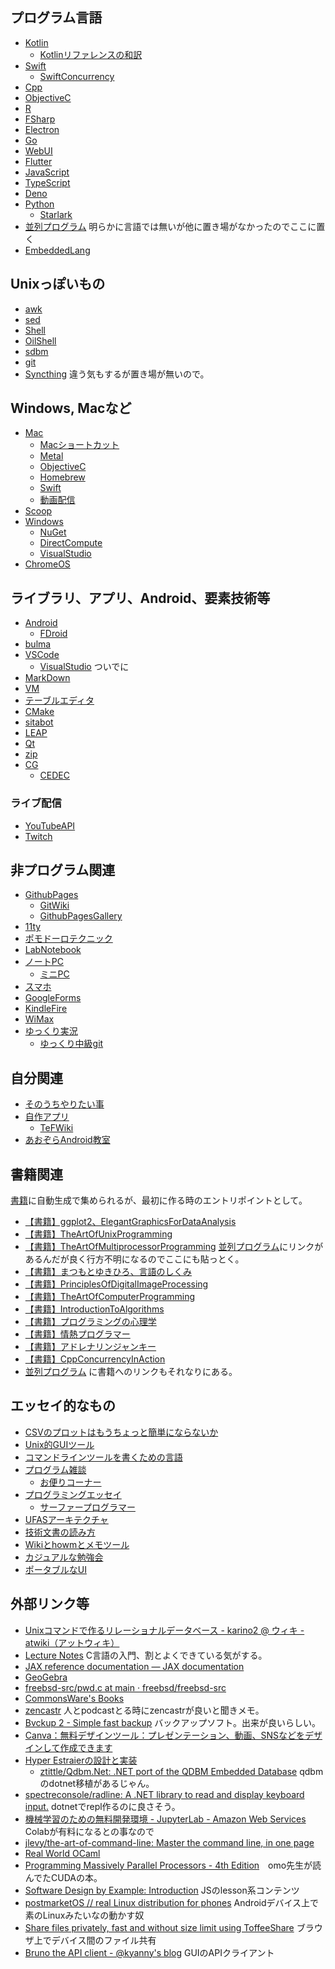 ## プログラム言語

- [Kotlin](Kotlin)
   - [Kotlinリファレンスの和訳](Kotlin%E3%83%AA%E3%83%95%E3%82%A1%E3%83%AC%E3%83%B3%E3%82%B9%E3%81%AE%E5%92%8C%E8%A8%B3)
- [Swift](Swift)
   - [SwiftConcurrency](SwiftConcurrency)
- [Cpp](Cpp)
- [ObjectiveC](ObjectiveC)
- [R](R)
- [FSharp](FSharp)
- [Electron](Electron)
- [Go](Go)
- [WebUI](WebUI)
- [Flutter](Flutter)
- [JavaScript](JavaScript)
- [TypeScript](TypeScript)
- [Deno](Deno)
- [Python](Python)
  - [Starlark](Starlark)
- [並列プログラム](%E4%B8%A6%E5%88%97%E3%83%97%E3%83%AD%E3%82%B0%E3%83%A9%E3%83%A0) 明らかに言語では無いが他に置き場がなかったのでここに置く
- [EmbeddedLang](EmbeddedLang)

## Unixっぽいもの

- [awk](awk)
- [sed](sed)
- [Shell](Shell)
- [OilShell](OilShell)
- [sdbm](sdbm)
- [git](git)
- [Syncthing](Syncthing) 違う気もするが置き場が無いので。

## Windows, Macなど

- [Mac](Mac)
   - [Macショートカット](Mac%E3%82%B7%E3%83%A7%E3%83%BC%E3%83%88%E3%82%AB%E3%83%83%E3%83%88)
   - [Metal](Metal)
   - [ObjectiveC](ObjectiveC)
   - [Homebrew](Homebrew)
   - [Swift](Swift)
   - [動画配信](%E5%8B%95%E7%94%BB%E9%85%8D%E4%BF%A1)
- [Scoop](Scoop)
- [Windows](Windows)
  - [NuGet](NuGet)
  - [DirectCompute](DirectCompute)
  - [VisualStudio](VisualStudio)
- [ChromeOS](ChromeOS)

## ライブラリ、アプリ、Android、要素技術等

- [Android](Android)
  - [FDroid](FDroid)
- [bulma](bulma)
- [VSCode](VSCode)
  - [VisualStudio](VisualStudio) ついでに
- [MarkDown](MarkDown)
- [VM](VM)
- [テーブルエディタ](%E3%83%86%E3%83%BC%E3%83%96%E3%83%AB%E3%82%A8%E3%83%87%E3%82%A3%E3%82%BF)
- [CMake](CMake)
- [sitabot](sitabot)
- [LEAP](LEAP)
- [Qt](Qt)
- [zip](zip)
- [CG](CG)
  - [CEDEC](CEDEC)

### ライブ配信

- [YouTubeAPI](YouTubeAPI)
- [Twitch](Twitch)

## 非プログラム関連

- [GithubPages](GithubPages)
  - [GitWiki](GitWiki)
  - [GithubPagesGallery](GithubPagesGallery)
- [11ty](11ty)
- [ポモドーロテクニック](%E3%83%9D%E3%83%A2%E3%83%89%E3%83%BC%E3%83%AD%E3%83%86%E3%82%AF%E3%83%8B%E3%83%83%E3%82%AF)
- [LabNotebook](LabNotebook)
- [ノートPC](%E3%83%8E%E3%83%BC%E3%83%88PC)
  - [ミニPC](%E3%83%9F%E3%83%8BPC)
- [スマホ](%E3%82%B9%E3%83%9E%E3%83%9B)
- [GoogleForms](GoogleForms)
- [KindleFire](KindleFire)
- [WiMax](WiMax)
- [ゆっくり実況](%E3%82%86%E3%81%A3%E3%81%8F%E3%82%8A%E5%AE%9F%E6%B3%81)
  - [ゆっくり中級git](%E3%82%86%E3%81%A3%E3%81%8F%E3%82%8A%E4%B8%AD%E7%B4%9Agit)

## 自分関連

- [そのうちやりたい事](%E3%81%9D%E3%81%AE%E3%81%86%E3%81%A1%E3%82%84%E3%82%8A%E3%81%9F%E3%81%84%E4%BA%8B)
- [自作アプリ](%E8%87%AA%E4%BD%9C%E3%82%A2%E3%83%97%E3%83%AA)
  - [TeFWiki](TeFWiki)
- [あおぞらAndroid教室](%E3%81%82%E3%81%8A%E3%81%9E%E3%82%89Android%E6%95%99%E5%AE%A4)

## 書籍関連

[書籍](%E6%9B%B8%E7%B1%8D)に自動生成で集められるが、最初に作る時のエントリポイントとして。

- [【書籍】ggplot2、ElegantGraphicsForDataAnalysis](%E3%80%90%E6%9B%B8%E7%B1%8D%E3%80%91ggplot2%E3%80%81ElegantGraphicsForDataAnalysis)
- [【書籍】TheArtOfUnixProgramming](%E3%80%90%E6%9B%B8%E7%B1%8D%E3%80%91TheArtOfUnixProgramming)
- [【書籍】TheArtOfMultiprocessorProgramming](%E3%80%90%E6%9B%B8%E7%B1%8D%E3%80%91TheArtOfMultiprocessorProgramming) [並列プログラム](%E4%B8%A6%E5%88%97%E3%83%97%E3%83%AD%E3%82%B0%E3%83%A9%E3%83%A0)にリンクがあるんだが良く行方不明になるのでここにも貼っとく。
- [【書籍】まつもとゆきひろ、言語のしくみ](%E3%80%90%E6%9B%B8%E7%B1%8D%E3%80%91%E3%81%BE%E3%81%A4%E3%82%82%E3%81%A8%E3%82%86%E3%81%8D%E3%81%B2%E3%82%8D%E3%80%81%E8%A8%80%E8%AA%9E%E3%81%AE%E3%81%97%E3%81%8F%E3%81%BF)
- [【書籍】PrinciplesOfDigitalImageProcessing](%E3%80%90%E6%9B%B8%E7%B1%8D%E3%80%91PrinciplesOfDigitalImageProcessing)
- [【書籍】TheArtOfComputerProgramming](%E3%80%90%E6%9B%B8%E7%B1%8D%E3%80%91TheArtOfComputerProgramming)
- [【書籍】IntroductionToAlgorithms](%E3%80%90%E6%9B%B8%E7%B1%8D%E3%80%91IntroductionToAlgorithms)
- [【書籍】プログラミングの心理学](%E3%80%90%E6%9B%B8%E7%B1%8D%E3%80%91%E3%83%97%E3%83%AD%E3%82%B0%E3%83%A9%E3%83%9F%E3%83%B3%E3%82%B0%E3%81%AE%E5%BF%83%E7%90%86%E5%AD%A6)
- [【書籍】情熱プログラマー](%E3%80%90%E6%9B%B8%E7%B1%8D%E3%80%91%E6%83%85%E7%86%B1%E3%83%97%E3%83%AD%E3%82%B0%E3%83%A9%E3%83%9E%E3%83%BC)
- [【書籍】アドレナリンジャンキー](%E3%80%90%E6%9B%B8%E7%B1%8D%E3%80%91%E3%82%A2%E3%83%89%E3%83%AC%E3%83%8A%E3%83%AA%E3%83%B3%E3%82%B8%E3%83%A3%E3%83%B3%E3%82%AD%E3%83%BC)
- [【書籍】CppConcurrencyInAction](%E3%80%90%E6%9B%B8%E7%B1%8D%E3%80%91CppConcurrencyInAction)
- [並列プログラム](%E4%B8%A6%E5%88%97%E3%83%97%E3%83%AD%E3%82%B0%E3%83%A9%E3%83%A0) に書籍へのリンクもそれなりにある。

## エッセイ的なもの

- [CSVのプロットはもうちょっと簡単にならないか](CSV%E3%81%AE%E3%83%97%E3%83%AD%E3%83%83%E3%83%88%E3%81%AF%E3%82%82%E3%81%86%E3%81%A1%E3%82%87%E3%81%A3%E3%81%A8%E7%B0%A1%E5%8D%98%E3%81%AB%E3%81%AA%E3%82%89%E3%81%AA%E3%81%84%E3%81%8B)
- [Unix的GUIツール](Unix%E7%9A%84GUI%E3%83%84%E3%83%BC%E3%83%AB)
- [コマンドラインツールを書くための言語](%E3%82%B3%E3%83%9E%E3%83%B3%E3%83%89%E3%83%A9%E3%82%A4%E3%83%B3%E3%83%84%E3%83%BC%E3%83%AB%E3%82%92%E6%9B%B8%E3%81%8F%E3%81%9F%E3%82%81%E3%81%AE%E8%A8%80%E8%AA%9E)
- [プログラム雑談](%E3%83%97%E3%83%AD%E3%82%B0%E3%83%A9%E3%83%A0%E9%9B%91%E8%AB%87)
   - [お便りコーナー](%E3%81%8A%E4%BE%BF%E3%82%8A%E3%82%B3%E3%83%BC%E3%83%8A%E3%83%BC)
- [プログラミングエッセイ](%E3%83%97%E3%83%AD%E3%82%B0%E3%83%A9%E3%83%9F%E3%83%B3%E3%82%B0%E3%82%A8%E3%83%83%E3%82%BB%E3%82%A4)
   - [サーファープログラマー](%E3%82%B5%E3%83%BC%E3%83%95%E3%82%A1%E3%83%BC%E3%83%97%E3%83%AD%E3%82%B0%E3%83%A9%E3%83%9E%E3%83%BC)
- [UFASアーキテクチャ](UFAS%E3%82%A2%E3%83%BC%E3%82%AD%E3%83%86%E3%82%AF%E3%83%81%E3%83%A3)
- [技術文書の読み方](%E6%8A%80%E8%A1%93%E6%96%87%E6%9B%B8%E3%81%AE%E8%AA%AD%E3%81%BF%E6%96%B9)
- [Wikiとhowmとメモツール](Wiki%E3%81%A8howm%E3%81%A8%E3%83%A1%E3%83%A2%E3%83%84%E3%83%BC%E3%83%AB)
- [カジュアルな勉強会](%E3%82%AB%E3%82%B8%E3%83%A5%E3%82%A2%E3%83%AB%E3%81%AA%E5%8B%89%E5%BC%B7%E4%BC%9A)
- [ポータブルなUI](%E3%83%9D%E3%83%BC%E3%82%BF%E3%83%96%E3%83%AB%E3%81%AAUI)

## 外部リンク等

- [Unixコマンドで作るリレーショナルデータベース - karino2 @ ウィキ - atwiki（アットウィキ）](https://w.atwiki.jp/karino2/pages/42.html)
- [Lecture Notes](https://tcs.c.titech.ac.jp/csbook/c_lang/index.html) C言語の入門、割とよくできている気がする。
- [JAX reference documentation — JAX documentation](https://jax.readthedocs.io/en/latest/index.html)
- [GeoGebra](GeoGebra)
- [freebsd-src/pwd.c at main · freebsd/freebsd-src](https://github.com/freebsd/freebsd-src/blob/main/bin/pwd/pwd.c)
- [CommonsWare's Books](https://commonsware.com/catalog)
- [zencastr](https://zencastr.com/) 人とpodcastとる時にzencastrが良いと聞きメモ。
- [Bvckup 2 - Simple fast backup](https://bvckup2.com/) バックアップソフト。出来が良いらしい。
- [Canva：無料デザインツール：プレゼンテーション、動画、SNSなどをデザインして作成できます](https://www.canva.com/ja_jp/)
- [Hyper Estraierの設計と実装](https://www.slideshare.net/rawwell/hyper-estraier-presentation)
   - [ztittle/Qdbm.Net: .NET port of the QDBM Embedded Database](https://github.com/ztittle/Qdbm.Net) qdbmのdotnet移植があるじゃん。
- [spectreconsole/radline: A .NET library to read and display keyboard input.](https://github.com/spectreconsole/radline) dotnetでrepl作るのに良さそう。
- [機械学習のための無料開発環境 - JupyterLab - Amazon Web Services](https://aws.amazon.com/jp/sagemaker/studio-lab/) Colabが有料になるとの事なので
- [jlevy/the-art-of-command-line: Master the command line, in one page](https://github.com/jlevy/the-art-of-command-line)
- [Real World OCaml](https://dev.realworldocaml.org/toc.html)
- [Programming Massively Parallel Processors - 4th Edition](https://www.elsevier.com/books/programming-massively-parallel-processors/hwu/978-0-323-91231-0)　omo先生が読んでたCUDAの本。
- [Software Design by Example: Introduction](https://third-bit.com/sdxjs/introduction/) JSのlesson系コンテンツ
- [postmarketOS // real Linux distribution for phones](https://postmarketos.org/) Androidデバイス上で素のLinuxみたいなの動かす奴
- [Share files privately, fast and without size limit using ToffeeShare](https://toffeeshare.com/) ブラウザ上でデバイス間のファイル共有
- [Bruno the API client - @kyanny's blog](https://blog.kyanny.me/entry/2024/09/13/160600) GUIのAPIクライアント